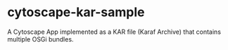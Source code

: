 # cytoscape-kar-sample
A Cytoscape App implemented as a KAR file (Karaf Archive) that contains multiple OSGi bundles.
